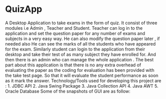 # QuizApp
A Desktop Application to take exams in the form of quiz.
It consist of three modules i.e Admin , Teacher and Student.
Teacher can log in to the application and set the question paper for any number of exams and subjects in a very easy way.
He can also modify the question paper later , if needed also He can see the marks of all the students who have appeared for the exam.
Similarly student can login to the application from their desktop and take their test of as many subject they have enrolled for.
And then there is an admin who can manage the whole application . 
The best part about this application is that there is no any extra overhead of evaluating the paper as the coding for evaluation has been provided with the take test page. So that it will evaluate the student performance as soon as it mark the answer.
Technology/Tools used for developing this project are : 1. JDBC API 2. Java Swing Package  3. Java Collection API  4. Java AWT  5. Oracle Database
Some of the snapshots of GUI are as follow:
